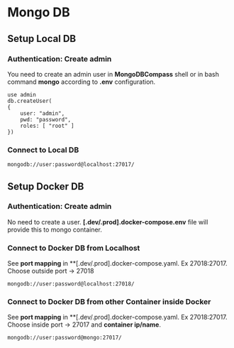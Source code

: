 # Mongo DB
## Setup Local DB
### Authentication: Create admin
You need to create an admin user in **MongoDBCompass** shell or in bash command **mongo** according to **.env** configuration.
```
use admin
db.createUser(
{
    user: "admin",
    pwd: "password",
    roles: [ "root" ]
})
```
### Connect to Local DB
```
mongodb://user:password@localhost:27017/
```

## Setup Docker DB
### Authentication: Create admin
No need to create a user. **[.dev/.prod].docker-compose.env** file will provide this to mongo container.

### Connect to Docker DB from Localhost
See **port mapping** in **[.dev/.prod].docker-compose.yaml. Ex 27018:27017.
Choose outside port -> 27018
```
mongodb://user:password@localhost:27018/
```

### Connect to Docker DB from other Container inside Docker
See **port mapping** in **[.dev/.prod].docker-compose.yaml. Ex 27018:27017.
Choose inside port -> 27017 and  **container ip/name**.
```
mongodb://user:password@mongo:27017/
```